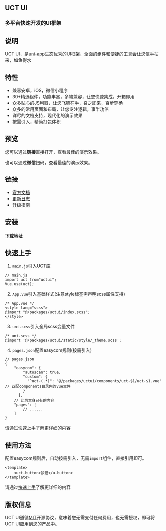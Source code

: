 

## UCT UI

### 多平台快速开发的UI框架

## 说明

UCT UI，是[uni-app](https://uniapp.dcloud.io/)生态优秀的UI框架，全面的组件和便捷的工具会让您信手拈来，如鱼得水

## 特性

*   兼容安卓，iOS，微信小程序
*   30+精选组件，功能丰富，多端兼容，让您快速集成，开箱即用
*   众多贴心的JS利器，让您飞镖在手，召之即来，百步穿杨
*   众多的常用页面和布局，让您专注逻辑，事半功倍
*   详尽的文档支持，现代化的演示效果
*   按需引入，精简打包体积

## 预览
您可以通过**链接**直接打开，查看最佳的演示效果。  

也可以通过**微信**扫码，查看最佳的演示效果。  


## 链接

*   [官方文档](https://uct-1257264070.cos-website.ap-guangzhou.myqcloud.com/)
*   [更新日志](https://uct-1257264070.cos-website.ap-guangzhou.myqcloud.com/guide/uct-guide/update-log.html)
*   [升级指南](https://uct-1257264070.cos-website.ap-guangzhou.myqcloud.com/guide/uct-guide/update-guide.html)



## 安装

#### [**下载地址**](https://uct-1257264070.cos-website.ap-guangzhou.myqcloud.com/guide/uct-guide/install.html)

## 快速上手

1.  `main.js`引入UCT库

~~~
// main.js
import uct from"uctui";
Vue.use(uct);
~~~

2.  `App.vue`引入基础样式(注意style标签需声明scss属性支持)

~~~
/* App.vue */
<style lang="scss">
@import "@/packages/uctui/index.scss";
</style>
~~~

3.  `uni.scss`引入全局scss变量文件

~~~
/* uni.scss */
@import '@/packages/uctui/static/style/_theme.scss';
~~~

4.  `pages.json`配置easycom规则(按需引入)

~~~
// pages.json
{
    "easycom": {
        "autoscan": true,
        "custom": {
          "^uct-(.*)": "@/packages/uctui/components/uct-$1/uct-$1.vue" // 匹配components目录内的vue文件
        }
      },
	// 此为本身已有的内容
	"pages": [
		// ......
	]
}
~~~

请通过[快速上手](https://uct-1257264070.cos-website.ap-guangzhou.myqcloud.com/guide/uct-guide/start.html)了解更详细的内容

## 使用方法

配置easycom规则后，自动按需引入，无需`import`组件，直接引用即可。

~~~
<template>
	<uct-button>按钮</u-button>
</template>
~~~

请通过[快速上手](https://uct-1257264070.cos-website.ap-guangzhou.myqcloud.com/guide/uct-guide/start.html)了解更详细的内容

## 版权信息

UCT UI遵循[MIT](https://en.wikipedia.org/wiki/MIT_License)开源协议，意味着您无需支付任何费用，也无需授权，即可将UCT UI应用到您的产品中。